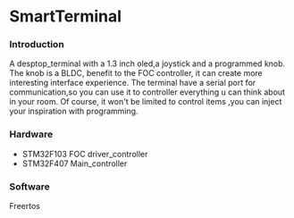 # SmartTerminal
### Introduction
A desptop_terminal with a 1.3 inch oled,a joystick and a programmed knob.
The knob is a BLDC, benefit to the FOC controller, it can create more interesting interface experience.
The terminal have a serial port for communication,so you can use it to controller everything u can think about in your room.
Of course, it won't be limited to control items ,you can inject your inspiration with programming.
### Hardware
- STM32F103 FOC driver_controller
- STM32F407 Main_controller
### Software
Freertos



